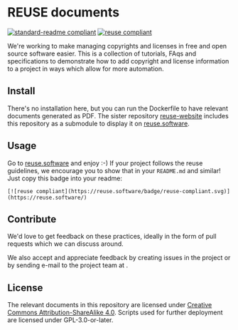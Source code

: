 # REUSE documents

[![standard-readme compliant](https://img.shields.io/badge/readme%20style-standard-brightgreen.svg?style=flat-square)](https://github.com/RichardLitt/standard-readme)
[![reuse compliant](https://reuse.software/badge/reuse-compliant.svg)](https://reuse.software/)

We're working to make managing copyrights and licenses in free and open
source software easier. This is a collection of tutorials, FAqs and specifications to demonstrate how 
to add copyright and license information to a project in ways which allow
for more automation.

## Install

There's no installation here, but you can run the Dockerfile to have relevant documents generated as PDF. The sister repository [reuse-website](https://github.com/fsfe/reuse-website) includes this repository as a submodule to display it on [reuse.software](https://reuse.software).

## Usage

Go to [reuse.software](https://reuse.software) and enjoy :-) If your project follows the reuse
guidelines, we encourage you to show that in your `README.md` and similar! Just
copy this badge into your readme:

`
[![reuse compliant](https://reuse.software/badge/reuse-compliant.svg)](https://reuse.software/)
`

## Contribute

We'd love to get feedback on these practices, ideally in the form
of pull requests which we can discuss around.

We also accept and appreciate feedback by creating issues in the project or by sending e-mail to the project team at <reuse at lists dot fsfe.org>.

## License

The relevant documents in this repository are licensed under [Creative Commons Attribution-ShareAlike 4.0](https://creativecommons.org/licenses/by-sa/4.0). Scripts used for further deployment are licensed under GPL-3.0-or-later.

